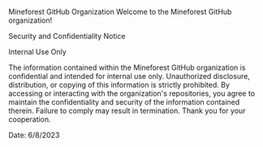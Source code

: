 
Mineforest GitHub Organization
Welcome to the Mineforest GitHub organization! 

Security and Confidentiality Notice

Internal Use Only

The information contained within the Mineforest GitHub organization is confidential and intended for internal use only. Unauthorized disclosure, distribution, or copying of this information is strictly prohibited. By accessing or interacting with the organization's repositories, you agree to maintain the confidentiality and security of the information contained therein. Failure to comply may result in termination. Thank you for your cooperation.

Date: 6/8/2023
